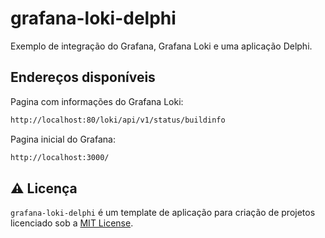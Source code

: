 # grafana-loki-delphi
Exemplo de integração do Grafana, Grafana Loki e uma aplicação Delphi.

## Endereços disponíveis

Pagina com informações do Grafana Loki:

```bash
http://localhost:80/loki/api/v1/status/buildinfo
```

Pagina inicial do Grafana:

```bash
http://localhost:3000/
```

## ⚠️ Licença
`grafana-loki-delphi` é um template de aplicação para criação de projetos licenciado sob a [MIT License](https://github.com/GlerystonMatos/grafana-loki-delphi/blob/main/LICENSE).